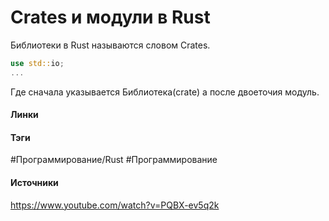 # Crates и модули в Rust
Библиотеки в Rust называются словом Crates.

```rust
use std::io;
...
```
Где сначала указывается Библиотека(crate) а после двоеточия модуль.
#### Линки
 
#### Тэги
 #Программирование/Rust 
 #Программирование 
#### Источники
 https://www.youtube.com/watch?v=PQBX-ev5q2k